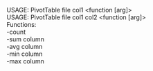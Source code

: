 USAGE: PivotTable file col1      <function [arg]>  
USAGE: PivotTable file col1 col2 <function [arg]>  
Functions:  
  -count  
  -sum column  
  -avg column  
  -min column  
  -max column  
